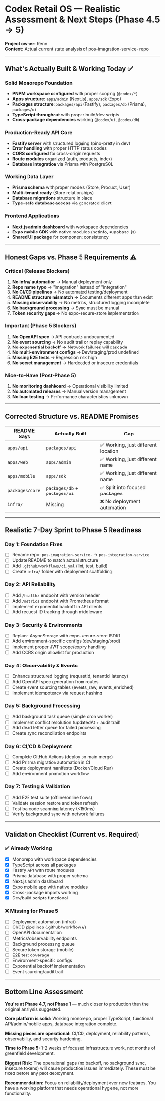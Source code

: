 # Codex Retail OS — Realistic Assessment & Next Steps (Phase 4.5 → 5)

**Project owner:** Renn  
**Context:** Actual current state analysis of pos-imagration-service- repo

---

## What's Actually Built & Working Today ✅

### Solid Monorepo Foundation
* **PNPM workspace configured** with proper scoping (`@codex/*`)
* **Apps structure**: `apps/admin` (Next.js), `apps/sdk` (Expo)
* **Packages structure**: `packages/api` (Fastify), `packages/db` (Prisma), `packages/ui`
* **TypeScript throughout** with proper build/dev scripts
* **Cross-package dependencies** working (`@codex/ui`, `@codex/db`)

### Production-Ready API Core
* **Fastify server** with structured logging (pino-pretty in dev)
* **Error handling** with proper HTTP status codes
* **CORS configured** for cross-origin requests
* **Route modules** organized (auth, products, index)
* **Database integration** via Prisma with PostgreSQL

### Working Data Layer
* **Prisma schema** with proper models (Store, Product, User)
* **Multi-tenant ready** (Store relationships)
* **Database migrations** structure in place
* **Type-safe database access** via generated client

### Frontend Applications
* **Next.js admin dashboard** with workspace dependencies
* **Expo mobile SDK** with native modules (netinfo, supabase-js)
* **Shared UI package** for component consistency

---

## Honest Gaps vs. Phase 5 Requirements ⚠️

### Critical (Release Blockers)
1. **No infra/ automation** → Manual deployment only
2. **Repo name typo** → "imagration" instead of "integration"  
3. **No CI/CD pipelines** → No automated testing/deployment
4. **README structure mismatch** → Documents different apps than exist
5. **Missing observability** → No metrics, structured logging incomplete
6. **No background processing** → Sync must be manual
7. **Token security gaps** → No expo-secure-store implementation

### Important (Phase 5 Blockers)
1. **No OpenAPI spec** → API contracts undocumented
2. **No event sourcing** → No audit trail or replay capability
3. **No exponential backoff** → Network failures will cascade
4. **No multi-environment configs** → Dev/staging/prod undefined
5. **Missing E2E tests** → Regression risk high
6. **No secret management** → Hardcoded or insecure credentials

### Nice-to-Have (Post-Phase 5)
1. **No monitoring dashboard** → Operational visibility limited
2. **No automated releases** → Manual version management
3. **No load testing** → Performance characteristics unknown

---

## Corrected Structure vs. README Promises

| README Says | Actually Built | Gap |
|-------------|----------------|-----|
| `apps/api` | `packages/api` | ✅ Working, just different location |
| `apps/web` | `apps/admin` | ✅ Working, just different name |
| `apps/mobile` | `apps/sdk` | ✅ Working, just different name |
| `packages/core` | `packages/db` + `packages/ui` | ✅ Split into focused packages |
| `infra/` | Missing | ❌ No deployment automation |

---

## Realistic 7-Day Sprint to Phase 5 Readiness

### Day 1: Foundation Fixes
* [ ] Rename repo: `pos-imagration-service-` → `pos-integration-service`
* [ ] Update README to match actual structure
* [ ] Add `.github/workflows/ci.yml` (lint, test, build)
* [ ] Create `infra/` folder with deployment scaffolding

### Day 2: API Reliability  
* [ ] Add `/healthz` endpoint with version header
* [ ] Add `/metrics` endpoint with Prometheus format
* [ ] Implement exponential backoff in API clients
* [ ] Add request ID tracking through middleware

### Day 3: Security & Environments
* [ ] Replace AsyncStorage with expo-secure-store (SDK)
* [ ] Add environment-specific configs (dev/staging/prod)
* [ ] Implement proper JWT scope/expiry handling
* [ ] Add CORS origin allowlist for production

### Day 4: Observability & Events
* [ ] Enhance structured logging (requestId, tenantId, latency)
* [ ] Add OpenAPI spec generation from routes
* [ ] Create event sourcing tables (events_raw, events_enriched)
* [ ] Implement idempotency via request hashing

### Day 5: Background Processing
* [ ] Add background task queue (simple cron worker)
* [ ] Implement conflict resolution (updatedAt + audit trail)
* [ ] Add dead letter queue for failed processing
* [ ] Create sync reconciliation endpoints

### Day 6: CI/CD & Deployment
* [ ] Complete GitHub Actions (deploy on main merge)
* [ ] Add Prisma migration automation in CI
* [ ] Create deployment manifests (Docker/Cloud Run)
* [ ] Add environment promotion workflow

### Day 7: Testing & Validation
* [ ] Add E2E test suite (offline/online flows)
* [ ] Validate session restore and token refresh
* [ ] Test barcode scanning latency (<150ms)
* [ ] Verify background sync with network failures

---

## Validation Checklist (Current vs. Required)

### ✅ Already Working
- [x] Monorepo with workspace dependencies
- [x] TypeScript across all packages  
- [x] Fastify API with route modules
- [x] Prisma database with proper schema
- [x] Next.js admin dashboard
- [x] Expo mobile app with native modules
- [x] Cross-package imports working
- [x] Dev/build scripts functional

### ❌ Missing for Phase 5
- [ ] Deployment automation (infra/)
- [ ] CI/CD pipelines (.github/workflows/)
- [ ] OpenAPI documentation
- [ ] Metrics/observability endpoints
- [ ] Background processing queue
- [ ] Secure token storage (mobile)
- [ ] E2E test coverage
- [ ] Environment-specific configs
- [ ] Exponential backoff implementation
- [ ] Event sourcing/audit trail

---

## Bottom Line Assessment

**You're at Phase 4.7, not Phase 1** — much closer to production than the original analysis suggested.

**Core platform is solid:** Working monorepo, proper TypeScript, functional API/admin/mobile apps, database integration complete.

**Missing pieces are operational:** CI/CD, deployment, reliability patterns, observability, and security hardening.

**Time to Phase 5:** 1-2 weeks of focused infrastructure work, not months of greenfield development.

**Biggest Risk:** The operational gaps (no backoff, no background sync, insecure tokens) will cause production issues immediately. These must be fixed before any pilot deployment.

**Recommendation:** Focus on reliability/deployment over new features. You have a working platform that needs operational hygiene, not more functionality.